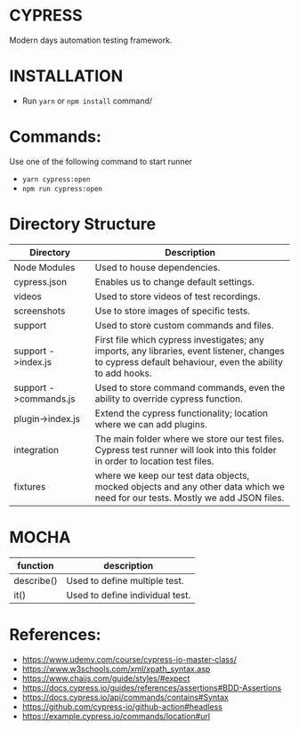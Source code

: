 # CYPRESS
Modern days automation testing framework.

# INSTALLATION
 - Run `yarn`  or `npm install` command/
# Commands:
Use one of the following command to start runner
 - `yarn cypress:open`
 - `npm run cypress:open`
# Directory Structure

 | Directory             | Description                                                                                                                                             |
|-----------------------|---------------------------------------------------------------------------------------------------------------------------------------------------------|
| Node Modules          | Used to house dependencies.                                                                                                                             |
| cypress.json          | Enables us to change default settings.                                                                                                                  |
| videos                | Used to store videos of test recordings.                                                                                                                |
| screenshots           | Use to store images of specific tests.                                                                                                                  |
| support               | Used to store custom commands and files.                                                                                                                |
| support ->index.js    | First file which cypress investigates; any imports, any libraries, event listener, changes to cypress default behaviour, even the ability to add hooks. |
| support ->commands.js | Used to store command commands, even the ability to override cypress function.                                                                          |
| plugin->index.js      | Extend the cypress functionality; location where we can add plugins.                                                                                    |
| integration           | The main folder where we store our test files. Cypress test runner will look into this folder in order to location test files.                          |
| fixtures              | where we keep our test data objects, mocked objects and any other data which we need for our tests. Mostly we add JSON files.                           |


# MOCHA

| function   | description                     |
|------------|---------------------------------|
| describe() | Used to define multiple test.   |
| it()       | Used to define individual test. |


# References:

- https://www.udemy.com/course/cypress-io-master-class/
- https://www.w3schools.com/xml/xpath_syntax.asp
- https://www.chaijs.com/guide/styles/#expect
- https://docs.cypress.io/guides/references/assertions#BDD-Assertions
- https://docs.cypress.io/api/commands/contains#Syntax
- https://github.com/cypress-io/github-action#headless
- https://example.cypress.io/commands/location#url
